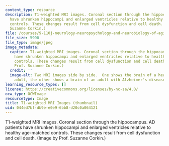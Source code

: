 ```yaml
---
content_type: resource
description: T1-weighted MRI images. Coronal section through the hippocampus. AD patients
  have shrunken hippocampi and enlarged ventricles relative to healthy age-matched
  controls. These changes result from cell dysfunction and cell death. (Image by Prof.
  Suzanne Corkin.)
file: /courses/9-110j-neurology-neuropsychology-and-neurobiology-of-aging-spring-2005/044ed7bfdb9ee0e96bb8d20c0a064121_9-110js05-th.jpg
file_size: 5990
file_type: image/jpeg
image_metadata:
  caption: T1-weighted MRI images. Coronal section through the hippocampus. AD patients
    have shrunken hippocampi and enlarged ventricles relative to healthy age-matched
    controls. These changes result from cell dysfunction and cell death. (Image by
    Prof. Suzanne Corkin.)
  credit: ''
  image-alt: Two MRI images side by side.  One shows the brain of a healthy older
    adult, the other shows a brain of an adult with Alzheimer's disease.
learning_resource_types: []
license: https://creativecommons.org/licenses/by-nc-sa/4.0/
ocw_type: OCWImage
resourcetype: Image
title: T1-weighted MRI Images (thumbnail)
uid: 044ed7bf-db9e-e0e9-6bb8-d20c0a064121
---
```

T1-weighted MRI images. Coronal section through the hippocampus. AD patients have shrunken hippocampi and enlarged ventricles relative to healthy age-matched controls. These changes result from cell dysfunction and cell death. (Image by Prof. Suzanne Corkin.)